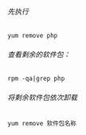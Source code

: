 ###### 先执行
```
yum remove php
```
###### 查看剩余的软件包：
```
rpm -qa|grep php
```
###### 将剩余软件包依次卸载
```
yum remove 软件包名称
```